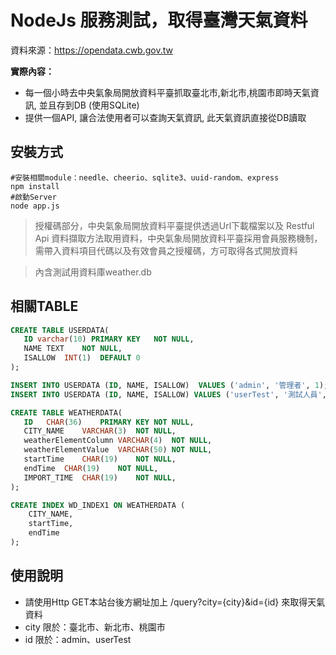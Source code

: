 # NodeJs 服務測試，取得臺灣天氣資料
資料來源：https://opendata.cwb.gov.tw

**實際內容：**
- 每一個小時去中央氣象局開放資料平臺抓取臺北市,新北市,桃園市即時天氣資訊, 並且存到DB (使用SQLite)
- 提供一個API,  讓合法使用者可以查詢天氣資訊, 此天氣資訊直接從DB讀取

## **安裝方式**

```shell
#安裝相關module：needle、cheerio、sqlite3、uuid-random、express
npm install
#啟動Server
node app.js

```
> 授權碼部分，中央氣象局開放資料平臺提供透過Url下載檔案以及 Restful Api 資料擷取方法取用資料，中央氣象局開放資料平臺採用會員服務機制，需帶入資料項目代碼以及有效會員之授權碼，方可取得各式開放資料

> 內含測試用資料庫weather.db

## **相關TABLE**

```sql
CREATE TABLE USERDATA(
   ID varchar(10) PRIMARY KEY	NOT NULL,
   NAME	TEXT	NOT NULL,
   ISALLOW	INT(1)  DEFAULT 0
);

INSERT INTO USERDATA (ID, NAME, ISALLOW)  VALUES ('admin', '管理者', 1);
INSERT INTO USERDATA (ID, NAME, ISALLOW) VALUES ('userTest', '測試人員', 0);

CREATE TABLE WEATHERDATA(
   ID	CHAR(36)	PRIMARY KEY	NOT NULL,
   CITY_NAME	VARCHAR(3)	NOT NULL,
   weatherElementColumn	VARCHAR(4)	NOT NULL,
   weatherElementValue	VARCHAR(50)	NOT NULL,
   startTime	CHAR(19)	NOT NULL,
   endTime	CHAR(19)	NOT NULL,
   IMPORT_TIME	CHAR(19)	NOT NULL,
);

CREATE INDEX WD_INDEX1 ON WEATHERDATA (
    CITY_NAME,
    startTime,
    endTime
);

```

## **使用說明**
- 請使用Http GET本站台後方網址加上 /query?city={city}&id={id}  來取得天氣資料
- city 限於：臺北市、新北市、桃園市
- id 限於：admin、userTest
